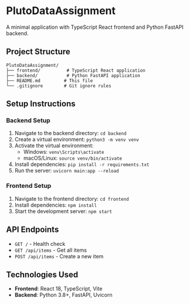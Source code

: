 # PlutoDataAssignment

A minimal application with TypeScript React frontend and Python FastAPI backend.

## Project Structure

```
PlutoDataAssignment/
├── frontend/          # TypeScript React application
├── backend/           # Python FastAPI application
├── README.md         # This file
└── .gitignore        # Git ignore rules
```

## Setup Instructions

### Backend Setup
1. Navigate to the backend directory: `cd backend`
2. Create a virtual environment: `python3 -m venv venv`
3. Activate the virtual environment:
   - Windows: `venv\Scripts\activate`
   - macOS/Linux: `source venv/bin/activate`
4. Install dependencies: `pip install -r requirements.txt`
5. Run the server: `uvicorn main:app --reload`

### Frontend Setup
1. Navigate to the frontend directory: `cd frontend`
2. Install dependencies: `npm install`
3. Start the development server: `npm start`

## API Endpoints

- `GET /` - Health check
- `GET /api/items` - Get all items
- `POST /api/items` - Create a new item

## Technologies Used

- **Frontend**: React 18, TypeScript, Vite
- **Backend**: Python 3.8+, FastAPI, Uvicorn